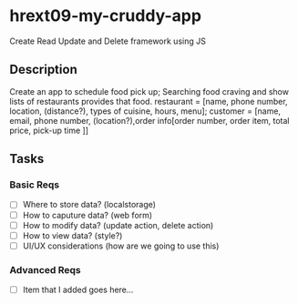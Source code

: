 # hrext09-my-cruddy-app
Create Read Update and Delete framework using JS
 ## Description
 Create an app to schedule food pick up;
 Searching food craving and show lists of restaurants provides that food.
 restaurant = [name, phone number, location, (distance?), types of cuisine, hours, menu];
 customer = [name, email, phone number, (location?),order info[order number, order item, total price, pick-up time ]]

 ## Tasks

 ### Basic Reqs
- [ ] Where to store data? (localstorage)
- [ ] How to caputure data? (web form)
- [ ] How to modify data? (update action, delete action)
- [ ] How to view data? (style?)
- [ ] UI/UX considerations (how are we going to use this)

 ### Advanced Reqs
- [ ] Item that I added goes here...

